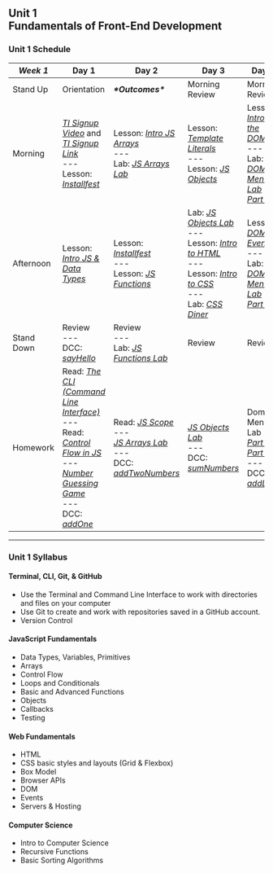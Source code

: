 ## Unit 1 <br> Fundamentals of Front-End Development

### Unit 1 Schedule
| ***Week 1*** | Day 1 | Day 2 | Day 3 | Day 4 | Day 5 |
| -- | -- | -- | -- | -- | -- |
| Stand Up | Orientation | ***\*Outcomes\**** | Morning Review | Morning Review | Morning Review |
| Morning | [*TI Signup Video*](https://generalassembly.wistia.com/medias/azqzv27yqa) and [*TI Signup Link*](https://generalassemb.ly/lms-enroll/pro6im0azi0=)<br>---<br>Lesson: [*Installfest*](https://hub.generalassemb.ly/learn/course/front-end-fundamentals-21-parent-us-online-wc-11-september-2023-7-december-2023-200994/fundamentals-of-javascript/getting-started) | Lesson: [*Intro JS Arrays*](https://hub.generalassemb.ly/learn/course/front-end-fundamentals-21-parent-us-online-wc-11-september-2023-7-december-2023-200994/fundamentals-of-javascript/intro-to-js?page=4)<br>---<br>Lab: [*JS Arrays Lab*](https://hub.generalassemb.ly/learn/course/front-end-fundamentals-21-parent-us-online-wc-11-september-2023-7-december-2023-200994/fundamentals-of-javascript/intro-to-js?page=7) | Lesson: [*Template Literals*](https://hub.generalassemb.ly/learn/course/front-end-fundamentals-21-parent-us-online-wc-11-september-2023-7-december-2023-200994/fundamentals-of-javascript/intro-to-js-continued?page=9)<br>---<br>Lesson: [*JS Objects*](https://hub.generalassemb.ly/learn/course/front-end-fundamentals-21-parent-us-online-wc-11-september-2023-7-december-2023-200994/fundamentals-of-javascript/intro-to-js-continued?page=9) | Lesson: [*Intro to the DOM*](https://hub.generalassemb.ly/learn/course/front-end-fundamentals-21-parent-us-online-wc-11-september-2023-7-december-2023-200994/dom-manipulation-events/introduction-to-the-dom?page=1)<br>---<br>Lab: [*DOM Menu Lab Part 1*](https://hub.generalassemb.ly/learn/course/front-end-fundamentals-21-parent-us-online-wc-11-september-2023-7-december-2023-200994/dom-manipulation-events/introduction-to-the-dom?page=2) | Lesson: [*Guide to Building a Broswer Game*](https://hub.generalassemb.ly/learn/course/front-end-fundamentals-21-parent-us-online-wc-11-september-2023-7-december-2023-200994/building-a-browser-game/building-a-browser-game?page=1)<br>---<br>Lesson: [*Connect 4 Code Along*](https://hub.generalassemb.ly/learn/course/front-end-fundamentals-21-parent-us-online-wc-11-september-2023-7-december-2023-200994/building-a-browser-game/building-a-browser-game?page=2) |
| Afternoon | Lesson: [*Intro JS & Data Types*](https://hub.generalassemb.ly/learn/course/front-end-fundamentals-21-parent-us-online-wc-11-september-2023-7-december-2023-200994/fundamentals-of-javascript/intro-to-js?page=1) | Lesson: [*Installfest*](https://hub.generalassemb.ly/learn/course/front-end-fundamentals-21-parent-us-online-wc-11-september-2023-7-december-2023-200994/fundamentals-of-javascript/getting-started) <br>---<br> Lesson: [*JS Functions*](https://hub.generalassemb.ly/learn/course/front-end-fundamentals-21-parent-us-online-wc-11-september-2023-7-december-2023-200994/fundamentals-of-javascript/intro-to-js-continued?page=1) | Lab: [*JS Objects Lab*](https://hub.generalassemb.ly/learn/course/front-end-fundamentals-21-parent-us-online-wc-11-september-2023-7-december-2023-200994/fundamentals-of-javascript/intro-to-js-continued?page=8)<br>---<br>Lesson: [*Intro to HTML*](https://hub.generalassemb.ly/learn/course/html-and-css-21-parent-us-online-wc-11-september-2023-7-december-2023-200994/html/intro-to-html)<br>---<br>Lesson: [*Intro to CSS*](https://hub.generalassemb.ly/learn/course/html-and-css-21-parent-us-online-wc-11-september-2023-7-december-2023-200994/css/intro-to-css?page=1)<br>---<br>Lab: [*CSS Diner*](https://flukeout.github.io/) | Lesson: [*DOM Events*](https://hub.generalassemb.ly/learn/course/front-end-fundamentals-21-parent-us-online-wc-11-september-2023-7-december-2023-200994/dom-manipulation-events/introduction-to-the-dom?page=3)<br>---<br>Lab: [*DOM Menu Lab Part 2*](https://hub.generalassemb.ly/learn/course/front-end-fundamentals-21-parent-us-online-wc-11-september-2023-7-december-2023-200994/dom-manipulation-events/introduction-to-the-dom?page=4) | Quiz: [*Quiz 1*](/quizzes/wk01.md)<br>---<br>Lesson: [*Connect 4 Code Along (cont.)*](https://hub.generalassemb.ly/learn/course/front-end-fundamentals-21-parent-us-online-wc-11-september-2023-7-december-2023-200994/building-a-browser-game/building-a-browser-game?page=2)<br>---<br>Lab: [*Tic-Tac-Toe*](https://hub.generalassemb.ly/learn/course/front-end-fundamentals-21-parent-us-online-wc-11-september-2023-7-december-2023-200994/weekend-assignment/building-tic-tac-toe?page=1) |
| Stand Down | Review<br>---<br>DCC: [*sayHello*](https://hub.generalassemb.ly/learn/course/daily-coding-challenges-parent-us-online-wc-11-september-2023-7-december-2023-200994/daily-coding-challenges/daily-coding-challenges) | Review<br>---<br>Lab: [*JS Functions Lab*](https://hub.generalassemb.ly/learn/course/front-end-fundamentals-21-parent-us-online-wc-11-september-2023-7-december-2023-200994/fundamentals-of-javascript/intro-to-js-continued?page=6) | Review | Review | Review |
| Homework | Read: [*The CLI (Command Line Interface)*](https://hub.generalassemb.ly/learn/course/front-end-fundamentals-21-parent-us-online-wc-11-september-2023-7-december-2023-200994/fundamentals-of-javascript/getting-started?page=2)<br>---<br>Read: [*Control Flow in JS*](https://hub.generalassemb.ly/learn/course/front-end-fundamentals-21-parent-us-online-wc-11-september-2023-7-december-2023-200994/fundamentals-of-javascript/intro-to-js?page=2)<br>---<br> [*Number Guessing Game*](https://hub.generalassemb.ly/learn/course/front-end-fundamentals-21-parent-us-online-wc-11-september-2023-7-december-2023-200994/fundamentals-of-javascript/intro-to-js?page=3)<br>---<br>DCC: [*addOne*](https://hub.generalassemb.ly/learn/course/daily-coding-challenges-parent-us-online-wc-11-september-2023-7-december-2023-200994/daily-coding-challenges/daily-coding-challenges?page=2) | Read: [*JS Scope*](https://hub.generalassemb.ly/learn/course/front-end-fundamentals-21-parent-us-online-wc-11-september-2023-7-december-2023-200994/fundamentals-of-javascript/intro-to-js-continued?page=5)<br>---<br> [*JS Arrays Lab*](https://hub.generalassemb.ly/learn/course/front-end-fundamentals-21-parent-us-online-wc-11-september-2023-7-december-2023-200994/fundamentals-of-javascript/intro-to-js?page=4)<br>---<br>DCC: [*addTwoNumbers*](https://hub.generalassemb.ly/learn/course/daily-coding-challenges-parent-us-online-wc-11-september-2023-7-december-2023-200994/daily-coding-challenges/daily-coding-challenges?page=3) | [*JS Objects Lab*](https://hub.generalassemb.ly/learn/course/front-end-fundamentals-21-parent-us-online-wc-11-september-2023-7-december-2023-200994/fundamentals-of-javascript/intro-to-js-continued?page=8)<br>---<br>DCC: [*sumNumbers*](https://hub.generalassemb.ly/learn/course/daily-coding-challenges-parent-us-online-wc-11-september-2023-7-december-2023-200994/daily-coding-challenges/daily-coding-challenges?page=4) | Dom Menu Lab [*Part 1*](https://hub.generalassemb.ly/learn/course/front-end-fundamentals-21-parent-us-online-wc-11-september-2023-7-december-2023-200994/dom-manipulation-events/introduction-to-the-dom?page=2) & [*Part 2*](https://hub.generalassemb.ly/learn/course/front-end-fundamentals-21-parent-us-online-wc-11-september-2023-7-december-2023-200994/dom-manipulation-events/introduction-to-the-dom?page=4)<br>---<br>DCC: [*addList*](https://hub.generalassemb.ly/learn/course/daily-coding-challenges-parent-us-online-wc-11-september-2023-7-december-2023-200994/daily-coding-challenges/daily-coding-challenges?page=5) | [*Tic-Tac-Toe*](https://hub.generalassemb.ly/learn/course/front-end-fundamentals-21-parent-us-online-wc-11-september-2023-7-december-2023-200994/weekend-assignment/building-tic-tac-toe?page=1)<br>---<br>DCC: [*computeRemainder*](https://hub.generalassemb.ly/learn/course/daily-coding-challenges-parent-us-online-wc-11-september-2023-7-december-2023-200994/daily-coding-challenges/daily-coding-challenges?page=6) |

----

### Unit 1 Syllabus

#### Terminal, CLI, Git, & GitHub
- Use the Terminal and Command Line Interface to work with directories and files on your computer
- Use Git to create and work with repositories saved in a GitHub account.
- Version Control
  
#### JavaScript Fundamentals
- Data Types, Variables, Primitives
- Arrays
- Control Flow
- Loops and Conditionals
- Basic and Advanced Functions
- Objects
- Callbacks
- Testing
  
#### Web Fundamentals
- HTML
- CSS basic styles and layouts (Grid & Flexbox)
- Box Model
- Browser APIs
- DOM
- Events
- Servers & Hosting

#### Computer Science
- Intro to Computer Science
- Recursive Functions
- Basic Sorting Algorithms
